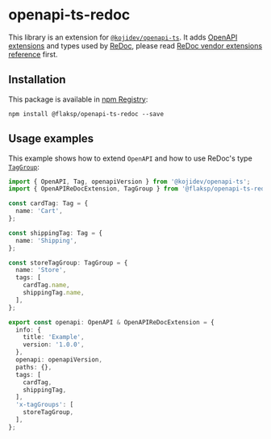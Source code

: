 # openapi-ts-redoc

This library is an extension for [`@kojidev/openapi-ts`](https://github.com/kojidev/openapi-ts). It adds [OpenAPI extensions](http://spec.openapis.org/oas/v3.0.3#specification-extensions) and types used by [ReDoc](https://github.com/Redocly/redoc), please read [ReDoc vendor extensions reference](https://github.com/Redocly/redoc/blob/master/docs/redoc-vendor-extensions.md) first.

## Installation

This package is available in [npm Registry](https://www.npmjs.com/package/@flaksp/openapi-ts-redoc):

```
npm install @flaksp/openapi-ts-redoc --save
```

## Usage examples

This example shows how to extend `OpenAPI` and how to use ReDoc's type [`TagGroup`](src/schema/TagGroup.ts):

```typescript
import { OpenAPI, Tag, openapiVersion } from '@kojidev/openapi-ts';
import { OpenAPIReDocExtension, TagGroup } from '@flaksp/openapi-ts-redoc';

const cardTag: Tag = {
  name: 'Cart',
};

const shippingTag: Tag = {
  name: 'Shipping',
};

const storeTagGroup: TagGroup = {
  name: 'Store',
  tags: [
    cardTag.name,
    shippingTag.name,
  ],
};

export const openapi: OpenAPI & OpenAPIReDocExtension = {
  info: {
    title: 'Example',
    version: '1.0.0',
  },
  openapi: openapiVersion,
  paths: {},
  tags: [
    cardTag,
    shippingTag,
  ],
  'x-tagGroups': [
    storeTagGroup,
  ],
};
```
